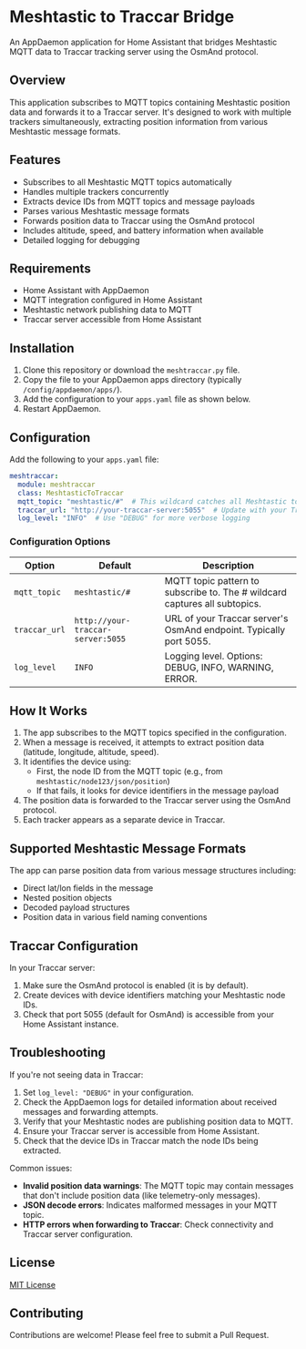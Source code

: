 # Meshtastic to Traccar Bridge

An AppDaemon application for Home Assistant that bridges Meshtastic MQTT data to Traccar tracking server using the OsmAnd protocol.

## Overview

This application subscribes to MQTT topics containing Meshtastic position data and forwards it to a Traccar server. It's designed to work with multiple trackers simultaneously, extracting position information from various Meshtastic message formats.

## Features

- Subscribes to all Meshtastic MQTT topics automatically
- Handles multiple trackers concurrently
- Extracts device IDs from MQTT topics and message payloads
- Parses various Meshtastic message formats
- Forwards position data to Traccar using the OsmAnd protocol
- Includes altitude, speed, and battery information when available
- Detailed logging for debugging

## Requirements

- Home Assistant with AppDaemon
- MQTT integration configured in Home Assistant
- Meshtastic network publishing data to MQTT
- Traccar server accessible from Home Assistant

## Installation

1. Clone this repository or download the `meshtraccar.py` file.
2. Copy the file to your AppDaemon apps directory (typically `/config/appdaemon/apps/`).
3. Add the configuration to your `apps.yaml` file as shown below.
4. Restart AppDaemon.

## Configuration

Add the following to your `apps.yaml` file:

```yaml
meshtraccar:
  module: meshtraccar
  class: MeshtasticToTraccar
  mqtt_topic: "meshtastic/#"  # This wildcard catches all Meshtastic topics
  traccar_url: "http://your-traccar-server:5055"  # Update with your Traccar server URL
  log_level: "INFO"  # Use "DEBUG" for more verbose logging
```

### Configuration Options

| Option | Default | Description |
|--------|---------|-------------|
| `mqtt_topic` | `meshtastic/#` | MQTT topic pattern to subscribe to. The # wildcard captures all subtopics. |
| `traccar_url` | `http://your-traccar-server:5055` | URL of your Traccar server's OsmAnd endpoint. Typically port 5055. |
| `log_level` | `INFO` | Logging level. Options: DEBUG, INFO, WARNING, ERROR. |

## How It Works

1. The app subscribes to the MQTT topics specified in the configuration.
2. When a message is received, it attempts to extract position data (latitude, longitude, altitude, speed).
3. It identifies the device using:
   - First, the node ID from the MQTT topic (e.g., from `meshtastic/node123/json/position`)
   - If that fails, it looks for device identifiers in the message payload
4. The position data is forwarded to the Traccar server using the OsmAnd protocol.
5. Each tracker appears as a separate device in Traccar.

## Supported Meshtastic Message Formats

The app can parse position data from various message structures including:

- Direct lat/lon fields in the message
- Nested position objects
- Decoded payload structures
- Position data in various field naming conventions

## Traccar Configuration

In your Traccar server:

1. Make sure the OsmAnd protocol is enabled (it is by default).
2. Create devices with device identifiers matching your Meshtastic node IDs.
3. Check that port 5055 (default for OsmAnd) is accessible from your Home Assistant instance.

## Troubleshooting

If you're not seeing data in Traccar:

1. Set `log_level: "DEBUG"` in your configuration.
2. Check the AppDaemon logs for detailed information about received messages and forwarding attempts.
3. Verify that your Meshtastic nodes are publishing position data to MQTT.
4. Ensure your Traccar server is accessible from Home Assistant.
5. Check that the device IDs in Traccar match the node IDs being extracted.

Common issues:

- **Invalid position data warnings**: The MQTT topic may contain messages that don't include position data (like telemetry-only messages).
- **JSON decode errors**: Indicates malformed messages in your MQTT topic.
- **HTTP errors when forwarding to Traccar**: Check connectivity and Traccar server configuration.

## License

[MIT License](LICENSE)

## Contributing

Contributions are welcome! Please feel free to submit a Pull Request.

